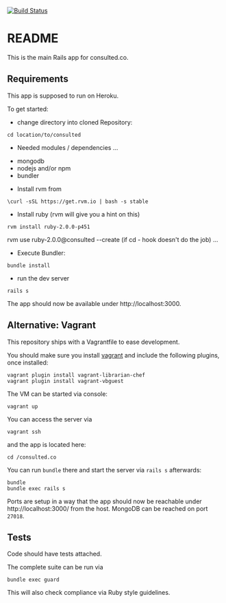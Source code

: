 [![Build Status](https://circleci.com/gh/floriank/consulted.png?circle-token=37979798070167a8f6b7caf53a1c6e4f0b8fffe5)](https://magnum.travis-ci.com/floriank/consulted)

# README

This is the main Rails app for consulted.co.

## Requirements

This app is supposed to run on Heroku.

To get started:

* change directory into cloned Repository:

```
cd location/to/consulted
```

* Needed modules / dependencies
...
- mongodb
- nodejs and/or npm
- bundler

* Install rvm from

```
\curl -sSL https://get.rvm.io | bash -s stable
```

* Install ruby (rvm will give you a hint on this)

```
rvm install ruby-2.0.0-p451
```
rvm use ruby-2.0.0@consulted --create (if cd - hook doesn't do the job)
...


* Execute Bundler:

```
bundle install
```

* run the dev server

```
rails s
```

The app should now be available under http://localhost:3000.

## Alternative: Vagrant

This repository ships with a Vagrantfile to ease development.

You should make sure you install [vagrant](http://www.vagrantup.com/) and include the following plugins, once installed:

```
vagrant plugin install vagrant-librarian-chef
vagrant plugin install vagrant-vbguest
```

The VM can be started via console:

```
vagrant up
```


You can access the server via

```
vagrant ssh
```

and the app is located here:

```
cd /consulted.co
```

You can run `bundle` there and start the server via `rails s` afterwards:

```
bundle
bundle exec rails s
```

Ports are setup in a way that the app should now be reachable under http://localhost:3000/ from the host. MongoDB can be reached on port `27018`.

## Tests

Code should have tests attached.

The complete suite can be run via

```
bundle exec guard
```

This will also check compliance via Ruby style guidelines.

